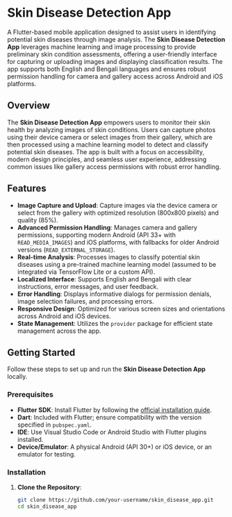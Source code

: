 # Skin Disease Detection App

A Flutter-based mobile application designed to assist users in identifying potential skin diseases through image analysis. The **Skin Disease Detection App** leverages machine learning and image processing to provide preliminary skin condition assessments, offering a user-friendly interface for capturing or uploading images and displaying classification results. The app supports both English and Bengali languages and ensures robust permission handling for camera and gallery access across Android and iOS platforms.

## Overview

The **Skin Disease Detection App** empowers users to monitor their skin health by analyzing images of skin conditions. Users can capture photos using their device camera or select images from their gallery, which are then processed using a machine learning model to detect and classify potential skin diseases. The app is built with a focus on accessibility, modern design principles, and seamless user experience, addressing common issues like gallery access permissions with robust error handling.

## Features

- **Image Capture and Upload**: Capture images via the device camera or select from the gallery with optimized resolution (800x800 pixels) and quality (85%).
- **Advanced Permission Handling**: Manages camera and gallery permissions, supporting modern Android (API 33+ with `READ_MEDIA_IMAGES`) and iOS platforms, with fallbacks for older Android versions (`READ_EXTERNAL_STORAGE`).
- **Real-time Analysis**: Processes images to classify potential skin diseases using a pre-trained machine learning model (assumed to be integrated via TensorFlow Lite or a custom API).
- **Localized Interface**: Supports English and Bengali with clear instructions, error messages, and user feedback.
- **Error Handling**: Displays informative dialogs for permission denials, image selection failures, and processing errors.
- **Responsive Design**: Optimized for various screen sizes and orientations across Android and iOS devices.
- **State Management**: Utilizes the `provider` package for efficient state management across the app.

## Getting Started

Follow these steps to set up and run the **Skin Disease Detection App** locally.

### Prerequisites

- **Flutter SDK**: Install Flutter by following the [official installation guide](https://docs.flutter.dev/get-started/install).
- **Dart**: Included with Flutter; ensure compatibility with the version specified in `pubspec.yaml`.
- **IDE**: Use Visual Studio Code or Android Studio with Flutter plugins installed.
- **Device/Emulator**: A physical Android (API 30+) or iOS device, or an emulator for testing.

### Installation

1. **Clone the Repository**:
   ```bash
   git clone https://github.com/your-username/skin_disease_app.git
   cd skin_disease_app

